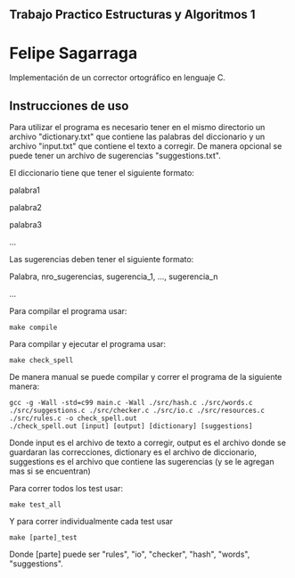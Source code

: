 ## Trabajo Practico Estructuras y Algoritmos 1


# Felipe Sagarraga

Implementación de un corrector ortográfico en lenguaje C.

## Instrucciones de uso

Para utilizar el programa es necesario tener en el mismo directorio un archivo "dictionary.txt" que contiene las palabras del diccionario y un archivo  "input.txt" que contiene el texto a corregir.
De manera opcional se puede tener un archivo de sugerencias "suggestions.txt".

El diccionario tiene que tener el siguiente formato:

palabra1

palabra2

palabra3

...

Las sugerencias deben tener el siguiente formato:

Palabra, nro_sugerencias, sugerencia_1, ..., sugerencia_n

...

Para compilar el programa usar:
```
make compile
```
Para compilar y ejecutar el programa usar:
```
make check_spell
```
De manera manual se puede compilar y correr el programa de la siguiente manera:
```
gcc -g -Wall -std=c99 main.c -Wall ./src/hash.c ./src/words.c ./src/suggestions.c ./src/checker.c ./src/io.c ./src/resources.c ./src/rules.c -o check_spell.out
./check_spell.out [input] [output] [dictionary] [suggestions]
```
Donde input es el archivo de texto a corregir, output es el archivo donde se guardaran las correcciones, dictionary es el archivo de diccionario, suggestions es el archivo que contiene las sugerencias (y se le agregan mas si se encuentran)

Para correr todos los test usar:
```
make test_all
```
Y para correr individualmente cada test usar
```
make [parte]_test
```
Donde [parte] puede ser "rules", "io", "checker", "hash", "words", "suggestions".

